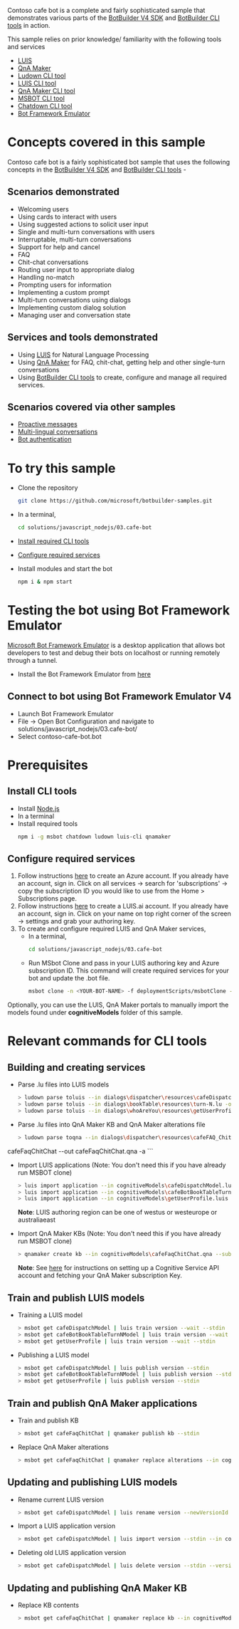Contoso cafe bot is a complete and fairly sophisticated sample that demonstrates various parts of the [BotBuilder V4 SDK](https://github.com/microsoft/botbuilder-js) and [BotBuilder CLI tools](https://github.com/microsoft/botbuilder-tools) in action. 

This sample relies on prior knowledge/ familiarity with the following tools and services 
- [LUIS](https://luis.ai)
- [QnA Maker](https://qnamaker.ai)
- [Ludown CLI tool](https://github.com/Microsoft/botbuilder-tools/tree/master/packages/Ludown)
- [LUIS CLI tool](https://github.com/Microsoft/botbuilder-tools/tree/master/packages/LUIS)
- [QnA Maker CLI tool](https://github.com/Microsoft/botbuilder-tools/tree/master/packages/QnAMaker)
- [MSBOT CLI tool](https://github.com/Microsoft/botbuilder-tools/tree/master/packages/MSBot)
- [Chatdown CLI tool](https://github.com/Microsoft/botbuilder-tools/tree/master/packages/Chatdown)
- [Bot Framework Emulator](https://github.com/Microsoft/BotFramework-Emulator)

# Concepts covered in this sample
Contoso cafe bot is a fairly sophisticated bot sample that uses the following concepts in the [BotBuilder V4 SDK](https://github.com/microsoft/botbuilder-js) and [BotBuilder CLI tools](https://github.com/microsoft/botbuilder-tools) - 

## Scenarios demonstrated
- Welcoming users
- Using cards to interact with users
- Using suggested actions to solicit user input
- Single and multi-turn conversations with users
- Interruptable, multi-turn conversations
- Support for help and cancel
- FAQ
- Chit-chat conversations
- Routing user input to appropriate dialog
- Handling no-match 
- Prompting users for information
- Implementing a custom prompt
- Multi-turn conversations using dialogs
- Implementing custom dialog solution
- Managing user and conversation state

## Services and tools demonstrated
- Using [LUIS](https://luis.ai) for Natural Language Processing
- Using [QnA Maker](https://qnamaker.ai) for FAQ, chit-chat, getting help and other single-turn conversations
- Using [BotBuilder CLI tools](https://github.com/microsoft/botbuilder-tools) to create, configure and manage all required services.

## Scenarios covered via other samples
- [Proactive messages](../../../samples/javascript_nodejs/16.proactive-messages)
- [Multi-lingual conversations](../../../samples/javascript_nodejs/17.multi-lingual-conversations)
- [Bot authentication](../../../samples/javascript_nodejs/18.bot-authentication)

# To try this sample
- Clone the repository
    ```bash
    git clone https://github.com/microsoft/botbuilder-samples.git
    ```
- In a terminal, 
    ```bash
    cd solutions/javascript_nodejs/03.cafe-bot
    ```
- [Install required CLI tools](#Install-CLI-tools)
- [Configure required services](#Configure-required-services)

- Install modules and start the bot
    ```bash
    npm i & npm start
    ```

# Testing the bot using Bot Framework Emulator
[Microsoft Bot Framework Emulator](https://aka.ms/botframework-emulator) is a desktop application that allows bot developers to test and debug their bots on localhost or running remotely through a tunnel.

- Install the Bot Framework Emulator from [here](https://github.com/Microsoft/BotFramework-Emulator/releases)

## Connect to bot using Bot Framework Emulator V4
- Launch Bot Framework Emulator
- File -> Open Bot Configuration and navigate to solutions/javascript_nodejs/03.cafe-bot/
- Select contoso-cafe-bot.bot

# Prerequisites
## Install CLI tools

- Install [Node.js](https://nodejs.org/)
- In a terminal
- Install required tools
    ```bash
    npm i -g msbot chatdown ludown luis-cli qnamaker 
    ```

## Configure required services
1. Follow instructions [here](https://portal.azure.com) to create an Azure account. If you already have an account, sign in. Click on all services -> search for 'subscriptions' -> copy the subscription ID you would like to use from the Home > Subscriptions page.
2. Follow instructions [here](https://www.luis.ai/home) to create a LUIS.ai account. If you already have an account, sign in. Click on your name on top right corner of the screen -> settings and grab your authoring key.
3. To create and configure required LUIS and QnA Maker services, 
    - In a terminal,
        ```bash
        cd solutions/javascript_nodejs/03.cafe-bot
        ```
    - Run MSbot Clone and pass in your LUIS authoring key and Azure subscription ID. This command will create required services for your bot and update the .bot file.
        ```bash
        msbot clone -n <YOUR-BOT-NAME> -f deploymentScripts/msbotClone -l <Bot service location> --luisAuthoringKey <Key from step-2 above> --subscriptionId <Key from step-1 above>
        ```

Optionally, you can use the LUIS, QnA Maker portals to manually import the models found under **cognitiveModels** folder of this sample. 

# Relevant commands for CLI tools
## Building and creating services
- Parse .lu files into LUIS models
    ```bash
    > ludown parse toluis --in dialogs\dispatcher\resources\cafeDispatchModel.lu -o cognitiveModels -n cafeDispatchModel --out cafeDispatchModel.luis
    > ludown parse toluis --in dialogs\bookTable\resources\turn-N.lu -o cognitiveModels -n cafeBotBookTableTurnNModel --out cafeBotBookTableTurnN.luis
    > ludown parse toluis --in dialogs\whoAreYou\resources\getUserProfile.lu -o cognitiveModels -n getUserProfile --out getUserProfile.luis
    ```
- Parse .lu files into QnA Maker KB and QnA Maker alterations file
    ```bash
    > ludown parse toqna --in dialogs\dispatcher\resources\cafeFAQ_ChitChat.lu -o cognitiveModels -n
cafeFaqChitChat --out cafeFaqChitChat.qna -a
    ```
- Import LUIS applications (Note: You don't need this if you have already run MSBOT clone)
    ```bash
    > luis import application --in cognitiveModels\cafeDispatchModel.luis --authoringKey <Your LUIS authoring key> --region <LUIS-Authoring-Region> --msbot | msbot connect luis --stdin
    > luis import application --in cognitiveModels\cafeBotBookTableTurnN.luis --authoringKey <Your LUIS authoring key> --region <LUIS-Authoring-Region> --msbot | msbot connect luis --stdin
    > luis import application --in cognitiveModels\getUserProfile.luis --authoringKey <Your LUIS authoring key> --region <LUIS-Authoring-Region> --msbot | msbot connect luis --stdin
    ```
    **Note**: LUIS authoring region can be one of westus or westeurope or australiaeast

- Import QnA Maker KBs (Note: You don't need this if you have already run MSBOT clone)
    ```bash
    > qnamaker create kb --in cognitiveModels\cafeFaqChitChat.qna --subscriptionKey <YOUR QnA Maker Subscription Key> --msbot | msbot connect qna --stdin
    ```
    **Note**: See [here](https://docs.microsoft.com/en-us/azure/cognitive-services/qnamaker/quickstarts/create-new-kb-nodejs) for instructions on setting up a Cognitive Service API account and fetching your QnA Maker subscription Key. 

## Train and publish LUIS models
- Training a LUIS model
    ```bash
    > msbot get cafeDispatchModel | luis train version --wait --stdin
    > msbot get cafeBotBookTableTurnNModel | luis train version --wait --stdin
    > msbot get getUserProfile | luis train version --wait --stdin
    ```
- Publishing a LUIS model
    ```bash
    > msbot get cafeDispatchModel | luis publish version --stdin
    > msbot get cafeBotBookTableTurnNModel | luis publish version --stdin
    > msbot get getUserProfile | luis publish version --stdin
    ```

## Train and publish QnA Maker applications
- Train and publish KB
    ```bash
    > msbot get cafeFaqChitChat | qnamaker publish kb --stdin
    ```
- Replace QnA Maker alterations
    ```bash
    > msbot get cafeFaqChitChat | qnamaker replace alterations --in cognitiveModels\cafeFaqChitChat.qna_Alterations.json --stdin
    ```

## Updating and publishing LUIS models
- Rename current LUIS version
    ```bash
    > msbot get cafeDispatchModel | luis rename version --newVersionId 0.1_old --stdin
    ```
- Import a LUIS application version
    ```bash
    > msbot get cafeDispatchModel | luis import version --stdin --in cognitiveModels\cafeDispatchModel.luis
    ```
- Deleting old LUIS application version
    ```bash
    > msbot get cafeDispatchModel | luis delete version --stdin --versionId 0.1_old
    ```

## Updating and publishing QnA Maker KB

- Replace KB contents
    ```bash
    > msbot get cafeFaqChitChat | qnamaker replace kb --in cognitiveModels\cafeFaqChitChat.qna --stdin
    ```
